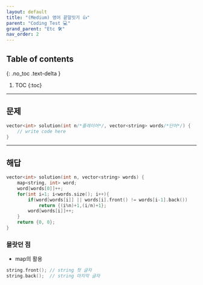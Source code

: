 ```yaml
---
layout: default
title: "(Medium) 영어 끝말잇기 👍"
parent: "Coding Test 💻"
grand_parent: "Etc 🛠"
nav_order: 2
---
```


## Table of contents
{: .no_toc .text-delta }

1. TOC
{:toc}

---

## 문제

```cpp
vector<int> solution(int n/*플레이어*/, vector<string> words/*단어*/) {
    // write code here
}
```

---

## 해답

```cpp
vector<int> solution(int n, vector<string> words) {
    map<string, int> word;
    word[words[0]]++;
    for(int i=1; i<words.size(); i++){
        if(word[words[i]] || words[i].front() != words[i-1].back())
            return {(i%n)+1,(i/n)+1};
        word[words[i]]++;
    }
    return {0, 0};
}
```

### 몰랏던 점

* map의 활용

```cpp
string.front(); // string 첫 글자
string.back();  // string 마지막 글자
```